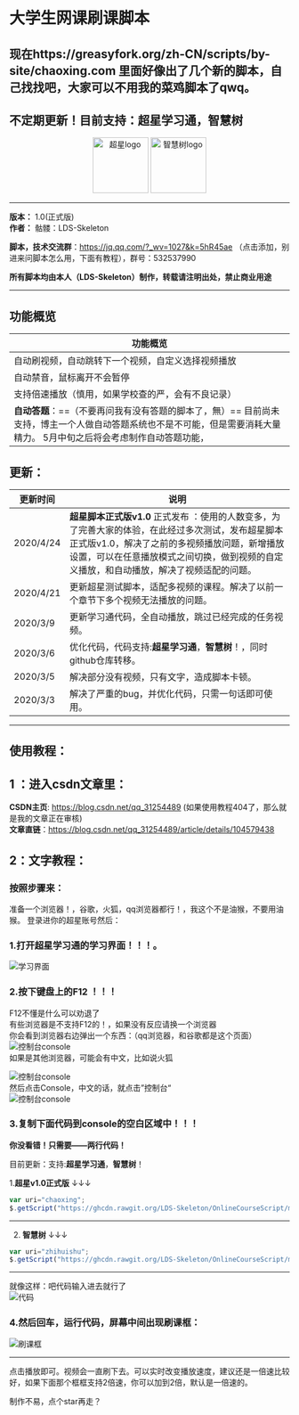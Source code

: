 # 大学生网课刷课脚本
## 现在https://greasyfork.org/zh-CN/scripts/by-site/chaoxing.com 里面好像出了几个新的脚本，自己找找吧，大家可以不用我的菜鸡脚本了qwq。
## 不定期更新！目前支持：超星学习通，智慧树

<div align='center'>
  <img src='http://9.pic.pc6.com/thumb/n331m3a312v813yab22/16f5e42922d0263c_82_82.png' width='100px' alt='超星logo'/>
  <img src='http://pic.5577.com/up/2017-11/201711231055414637.png' width='100px' alt='智慧树logo'/>
</div>

****

__版本：__ 1.0(正式版)    
__作者：__ 骷髅：LDS-Skeleton    

__脚本，技术交流群__：https://jq.qq.com/?_wv=1027&k=5hR45ae （点击添加，别进来问脚本怎么用，下面有教程），群号：532537990   

**所有脚本均由本人（LDS-Skeleton）制作，转载请注明出处，禁止商业用途** 

****

## 功能概览
| 功能概览
| -----
|自动刷视频，自动跳转下一个视频，自定义选择视频播放
|自动禁音，鼠标离开不会暂停
|支持倍速播放（慎用，如果学校查的严，会有不良记录）
|**自动答题**：==（不要再问我有没有答题的脚本了，無）== 目前尚未支持，博主一个人做自动答题系统也不是不可能，但是需要消耗大量精力。 5月中旬之后将会考虑制作自动答题功能，
## 更新：

更新时间     | 说明
-------- | -----
2020/4/24| __超星脚本正式版v1.0__ 正式发布 ：使用的人数变多，为了完善大家的体验，在此经过多次测试，发布超星脚本正式版v1.0，解决了之前的多视频播放问题，新增播放设置，可以在任意播放模式之间切换，做到视频的自定义播放，和自动播放，解决了视频适配的问题。
2020/4/21| 更新超星测试脚本，适配多视频的课程。解决了以前一个章节下多个视频无法播放的问题。
2020/3/9| 更新学习通代码，全自动播放，跳过已经完成的任务视频。
2020/3/6  |优化代码，代码支持:**超星学习通**，**智慧树**！，同时github仓库转移。
2020/3/5 |解决部分没有视频，只有文字，造成脚本卡顿。
2020/3/3  | 解决了严重的bug，并优化代码，只需一句话即可使用。

****

## 使用教程：
## 1 ：进入csdn文章里：    
__CSDN主页__: https://blog.csdn.net/qq_31254489  (如果使用教程404了，那么就是我的文章正在审核)    
__文章直链__：https://blog.csdn.net/qq_31254489/article/details/104579438

## 2：文字教程：
### 按照步骤来：

准备一个浏览器！，谷歌，火狐，qq浏览器都行！，我这个不是油猴，不要用油猴。
登录进你的超星账号然后：
### 1.打开超星学习通的学习界面！！！。


![学习界面](https://ghcdn.rawgit.org/LDS-Skeleton/OnlineCourseScript/master/src/stadypage.png)

### 2.按下键盘上的F12 ！！！
F12不懂是什么可以劝退了    
有些浏览器是不支持F12的！，如果没有反应请换一个浏览器    
你会看到浏览器右边弹出一个东西：（qq浏览器，和谷歌都是这个页面）    
![控制台console](https://ghcdn.rawgit.org/LDS-Skeleton/OnlineCourseScript/master/src/console.png)    
如果是其他浏览器，可能会有中文，比如说火狐   

![控制台console](https://ghcdn.rawgit.org/LDS-Skeleton/OnlineCourseScript/master/src/clickconsole.jpg)   
然后点击Console，中文的话，就点击”控制台“   
![控制台console](https://ghcdn.rawgit.org/LDS-Skeleton/OnlineCourseScript/master/src/kzt,jpg)   

### 3.复制下面代码到console的空白区域中！！！

**你没看错！只需要——两行代码！**

目前更新：支持:**超星学习通**，**智慧树**！

1.__超星v1.0正式版__ ↓↓↓
 
```js
var uri="chaoxing";
$.getScript("https://ghcdn.rawgit.org/LDS-Skeleton/OnlineCourseScript/master/"+uri+".js?t="+new Date().getTime());
```
****
2. __智慧树__ ↓↓↓
```js
var uri="zhihuishu";
$.getScript("https://ghcdn.rawgit.org/LDS-Skeleton/OnlineCourseScript/master/"+uri+".js?t="+new Date().getTime());
```


****
就像这样：吧代码输入进去就行了    
![代码](https://ghcdn.rawgit.org/LDS-Skeleton/OnlineCourseScript/master/src/code.png)

### 4.然后回车，运行代码，屏幕中间出现刷课框：
![刷课框](https://ghcdn.rawgit.org/LDS-Skeleton/OnlineCourseScript/master/src/result.png)    
****
点击播放即可。视频会一直刷下去。可以实时改变播放速度，建议还是一倍速比较好，如果下面那个框框支持2倍速，你可以加到2倍，默认是一倍速的。

制作不易，点个star再走？
